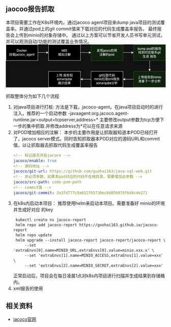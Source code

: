 ## jaocoo报告抓取

本项目需要工作在K8s环境内，通过jacoco agent项目来dump java项目的测试覆盖率。并通过pod上的git commit值来下载对应的代码生成覆盖率报告。
最终报告会上传到minio的对象存储中。
通过以上方案可以节省开发人员书写单元测试，并可以观测自动/功能的测试覆盖业务情况。
![jacoco-f](./docs/jacoco-wf.png)

抓取整体分为如下几个流程

1. 对java项目进行打桩:
    方法是下载，jacoco-agent。在java项目启动时的进行注入。推荐的一个启动参数 -javaagent:org.jacoco.agent-runtime.jar=output=tcpserver,address=* 主要修改output参数为tcp方便下一步的集中抓取.并修改address为*可以在任意请求来源
2. 对POD增加相应的注解：
    本步的主要作用是让抓取器知道本POD已经打开了，jacoco server模式。同时告知抓取器本POD对应的源码URL和commit值，以让抓取器去抓取代码生成覆盖率报告
    ~~~ yaml
    <!-- 标记是否开启jacoco -->
    jacoco/enable: true
    <!-- 源码地址 -->
    jacoco/git-url: https://github.com/guohai163/java-sql-web.git
    <!-- 非必须参数，如果本pod对应的代码不在根目录。需要增加此参数 -->
    jacoco/src-path: code-pom-path
    <!-- commit值 -->
    jacoco/git-commit: 3a3fd777c9a652765730ec8d85b970f6d4c4e271
    ~~~
3. 在k8s内启动本项目：
   推荐使用helm来启动本项目。需要准备好 minio的环境并生成好对应 的key
   ~~~ shell
    kubectl create ns jacoco-report
    helm repo add jacoco-report https://guohai163.github.io/jacoco-report 
    helm repo update
    helm upgrade --install jacoco-report jacoco-report/jacoco-report \
        --set 'extraEnvs[0].name=MINIO_URL,extraEnvs[0].value=minio.xxx.x' \
        --set 'extraEnvs[1].name=MINIO_ACCESS,extraEnvs[1].value=xxx' \
        --set 'extraEnvs[2].name=MINIO_SECRET,extraEnvs[2].value=xxx'
   ~~~
   正常启动后，项目会在每日凌晨1点对k8s内项目进行扫描并生成结果到存储桶内。
4. xml报告的使用


## 相关资料

* [jacoco官网](https://www.jacoco.org/)